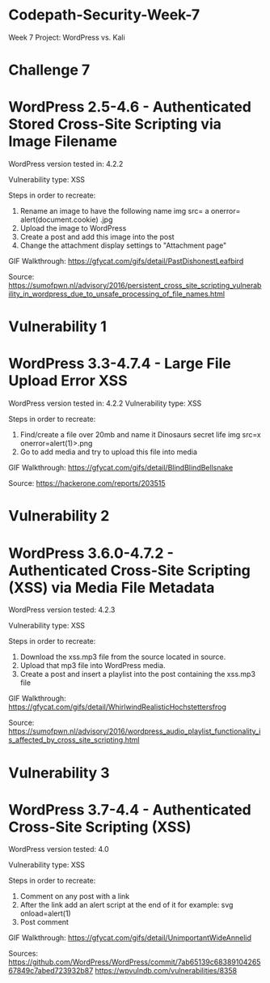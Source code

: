 # Codepath-Security-Week-7
Week 7 Project: WordPress vs. Kali

# Challenge 7
# WordPress 2.5-4.6 - Authenticated Stored Cross-Site Scripting via Image Filename

WordPress version tested in: 4.2.2

Vulnerability type: XSS

Steps in order to recreate:
1) Rename an image to have the following name img src= a onerror= alert(document.cookie) .jpg
2) Upload the image to WordPress
3) Create a post and add this image into the post
4) Change the attachment display settings to "Attachment page"

GIF Walkthrough:
https://gfycat.com/gifs/detail/PastDishonestLeafbird

Source:
https://sumofpwn.nl/advisory/2016/persistent_cross_site_scripting_vulnerability_in_wordpress_due_to_unsafe_processing_of_file_names.html

# Vulnerability 1
# WordPress 3.3-4.7.4 - Large File Upload Error XSS

WordPress version tested in: 4.2.2
Vulnerability type: XSS

Steps in order to recreate:
1) Find/create a file over 20mb and name it Dinosaurs secret life img src=x onerror=alert(1)>.png
2) Go to add media and try to upload this file into media

GIF Walkthrough:
https://gfycat.com/gifs/detail/BlindBlindBellsnake

Source:
https://hackerone.com/reports/203515

# Vulnerability 2
# WordPress 3.6.0-4.7.2 - Authenticated Cross-Site Scripting (XSS) via Media File Metadata

WordPress version tested: 4.2.3

Vulnerability type: XSS

Steps in order to recreate:
1) Download the xss.mp3 file from the source located in source.
2) Upload that mp3 file into WordPress media.
3) Create a post and insert a playlist into the post containing the xss.mp3 file

GIF Walkthrough:
https://gfycat.com/gifs/detail/WhirlwindRealisticHochstettersfrog

Source: 
https://sumofpwn.nl/advisory/2016/wordpress_audio_playlist_functionality_is_affected_by_cross_site_scripting.html

# Vulnerability 3
# WordPress 3.7-4.4 - Authenticated Cross-Site Scripting (XSS)

WordPress version tested: 4.0

Vulnerability type: XSS

Steps in order to recreate:
1) Comment on any post with a link
2) After the link add an alert script at the end of it for example: svg onload=alert(1)
3) Post comment

GIF Walkthrough:
https://gfycat.com/gifs/detail/UnimportantWideAnnelid

Sources:
https://github.com/WordPress/WordPress/commit/7ab65139c6838910426567849c7abed723932b87
https://wpvulndb.com/vulnerabilities/8358




